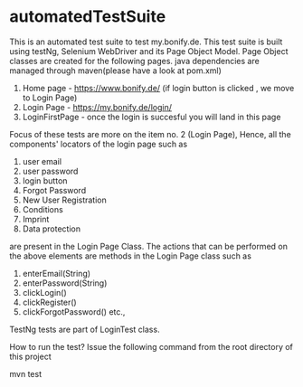 # automatedTestSuite
This is an automated test suite to test my.bonify.de. 
This test suite is built using testNg, Selenium WebDriver and its Page Object Model. Page Object classes are created for the following pages. java dependencies are managed through maven(please have a look at pom.xml)
1. Home page - https://www.bonify.de/   (if login button is clicked , we move to Login Page)
2. Login Page - https://my.bonify.de/login/
3. LoginFirstPage - once the login is succesful you will land in this page

Focus of these tests are more on the item no. 2 (Login Page), Hence, all the components' locators of the login page such as 
1. user email
2. user password
3. login button
4. Forgot Password
5. New User Registration
6. Conditions
7. Imprint 
8. Data protection

are present in the Login Page Class. The actions that can be performed on the above elements are methods in the Login Page class such as
1. enterEmail(String)
2. enterPassword(String)
3. clickLogin()
4. clickRegister()
5. clickForgotPassword()
etc.,

TestNg tests are part of LoginTest class.

How to run the test?
 Issue  the following command from the root directory of this project
 
 
 mvn test
